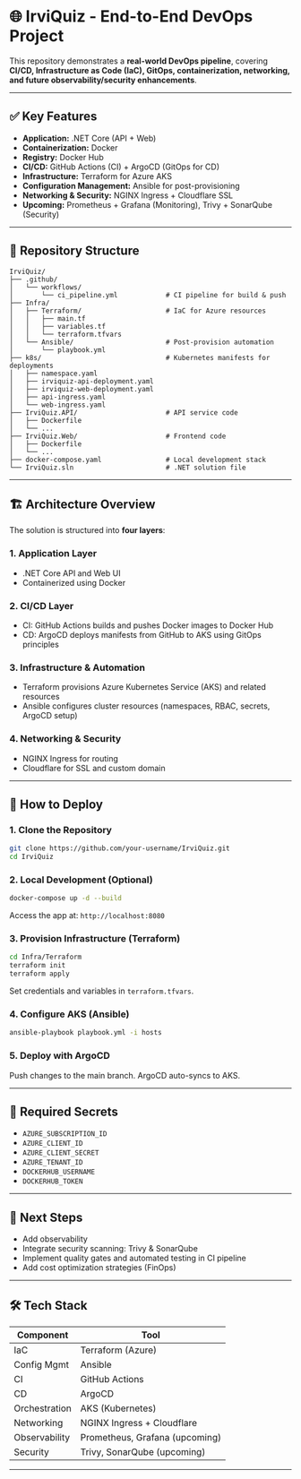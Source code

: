 # 🌐 IrviQuiz - End-to-End DevOps Project

This repository demonstrates a **real-world DevOps pipeline**, covering **CI/CD, Infrastructure as Code (IaC), GitOps, containerization, networking, and future observability/security enhancements**.

---

## ✅ **Key Features**

* **Application:** .NET Core (API + Web)
* **Containerization:** Docker
* **Registry:** Docker Hub
* **CI/CD:** GitHub Actions (CI) + ArgoCD (GitOps for CD)
* **Infrastructure:** Terraform for Azure AKS
* **Configuration Management:** Ansible for post-provisioning
* **Networking & Security:** NGINX Ingress + Cloudflare SSL
* **Upcoming:** Prometheus + Grafana (Monitoring), Trivy + SonarQube (Security)

---

## 📂 **Repository Structure**

```
IrviQuiz/
├── .github/
│   └── workflows/
│       └── ci_pipeline.yml            # CI pipeline for build & push
├── Infra/
│   ├── Terraform/                     # IaC for Azure resources
│   │   ├── main.tf
│   │   ├── variables.tf
│   │   └── terraform.tfvars
│   └── Ansible/                       # Post-provision automation
│       └── playbook.yml
├── k8s/                               # Kubernetes manifests for deployments
│   ├── namespace.yaml
│   ├── irviquiz-api-deployment.yaml
│   ├── irviquiz-web-deployment.yaml
│   ├── api-ingress.yaml
│   └── web-ingress.yaml
├── IrviQuiz.API/                      # API service code
│   ├── Dockerfile
│   └── ...
├── IrviQuiz.Web/                      # Frontend code
│   ├── Dockerfile
│   └── ...
├── docker-compose.yaml                # Local development stack
└── IrviQuiz.sln                       # .NET solution file
```

---

## 🏗 **Architecture Overview**

The solution is structured into **four layers**:

### **1. Application Layer**

* .NET Core API and Web UI
* Containerized using Docker

### **2. CI/CD Layer**

* CI: GitHub Actions builds and pushes Docker images to Docker Hub
* CD: ArgoCD deploys manifests from GitHub to AKS using GitOps principles

### **3. Infrastructure & Automation**

* Terraform provisions Azure Kubernetes Service (AKS) and related resources
* Ansible configures cluster resources (namespaces, RBAC, secrets, ArgoCD setup)

### **4. Networking & Security**

* NGINX Ingress for routing
* Cloudflare for SSL and custom domain

---

## 🚀 **How to Deploy**

### **1. Clone the Repository**

```bash
git clone https://github.com/your-username/IrviQuiz.git
cd IrviQuiz
```

### **2. Local Development (Optional)**

```bash
docker-compose up -d --build
```

Access the app at: `http://localhost:8080`

### **3. Provision Infrastructure (Terraform)**

```bash
cd Infra/Terraform
terraform init
terraform apply
```

Set credentials and variables in `terraform.tfvars`.

### **4. Configure AKS (Ansible)**

```bash
ansible-playbook playbook.yml -i hosts
```

### **5. Deploy with ArgoCD**

Push changes to the main branch. ArgoCD auto-syncs to AKS.

---

## 🔐 **Required Secrets**

* `AZURE_SUBSCRIPTION_ID`
* `AZURE_CLIENT_ID`
* `AZURE_CLIENT_SECRET`
* `AZURE_TENANT_ID`
* `DOCKERHUB_USERNAME`
* `DOCKERHUB_TOKEN`

---

## 🔮 **Next Steps**

* Add observability
* Integrate security scanning: Trivy & SonarQube
* Implement quality gates and automated testing in CI pipeline
* Add cost optimization strategies (FinOps)

---

## 🛠 **Tech Stack**

| Component     | Tool                           |
| ------------- | ------------------------------ |
| IaC           | Terraform (Azure)              |
| Config Mgmt   | Ansible                        |
| CI            | GitHub Actions                 |
| CD            | ArgoCD                         |
| Orchestration | AKS (Kubernetes)               |
| Networking    | NGINX Ingress + Cloudflare     |
| Observability | Prometheus, Grafana (upcoming) |
| Security      | Trivy, SonarQube (upcoming)    |

---
